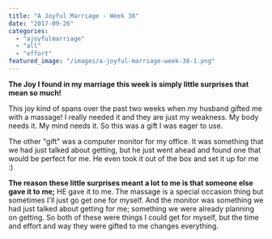 ```yaml
---
title: "A Joyful Marriage - Week 38"
date: "2017-09-26"
categories: 
  - "ajoyfulmarriage"
  - "all"
  - "effort"
featured_image: "/images/a-joyful-marriage-week-38-1.png"
---
```


**The Joy I found in my marriage this week is simply little surprises that mean so much!**

This joy kind of spans over the past two weeks when my husband gifted me with a massage! I really needed it and they are just my weakness. My body needs it. My mind needs it. So this was a gift I was eager to use.

The other "gift" was a computer monitor for my office. It was something that we had just talked about getting, but he just went ahead and found one that would be perfect for me. He even took it out of the box and set it up for me :)

**The reason these little surprises meant a lot to me is that someone else gave it to me;** HE gave it to me. The massage is a special occasion thing but sometimes I'll just go get one for myself. And the monitor was something we had just talked about getting for me; something we were already planning on getting. So both of these were things I could get for myself, but the time and effort and way they were gifted to me changes everything.
